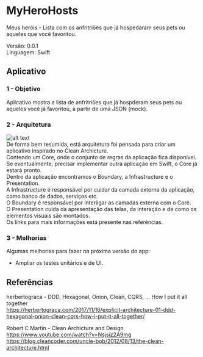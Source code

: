 # MyHeroHosts
Meus heróis - Lista com os anfritriões que já hospedaram seus pets ou aqueles que você favoritou.

Versão: 0.0.1<br>
Linguagem: Swift<br>

## Aplicativo

### 1 - Objetivo

Aplicativo mostra a lista de anfritriões que já hospderam seus pets ou aqueles você já favoritou, a partir de uma JSON (mock).<br>

### 2 - Arquitetura

![alt text](https://blog.cleancoder.com/uncle-bob/images/2012-08-13-the-clean-architecture/CleanArchitecture.jpg)<br>
De forma bem resumida, está arquitetura foi pensada para criar um aplicativo inspirado no Clean Archicture. <br>
Contendo um Core, onde o conjunto de regras da aplicação fica disponível. Se eventualmente, precisar implementar
outra aplicação em Swift, o Core já estará pronto.<br>
Dentro da aplicação encontramos o Boundary, a Infrastructure e o Presentation.<br>
A Infrastructure é responsável por cuidar da camada externa da aplicação, como banco de
dados, serviços etc.<br> 
O Boundary é responsável por interligar as camadas externa com o Core.<br>
O Presentation cuida da apresentação das telas, da interação e de como os elementos visuais são montados.<br>
Os links para mais informações está presente nas referências.

### 3 - Melhorias

Algumas melhorias para fazer na próxima versão do app:<br>
- Ampliar os testes unitários e de UI.

## Referências

herbertograca - DDD, Hexagonal, Onion, Clean, CQRS, … How I put it all together<br>
https://herbertograca.com/2017/11/16/explicit-architecture-01-ddd-hexagonal-onion-clean-cqrs-how-i-put-it-all-together/

Robert C Martin - Clean Archicture and Design<br>
https://www.youtube.com/watch?v=Nsjsiz2A9mg
https://blog.cleancoder.com/uncle-bob/2012/08/13/the-clean-architecture.html
